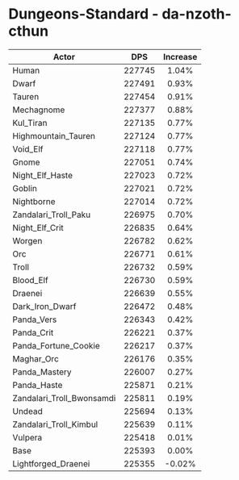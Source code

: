# Dungeons-Standard - da-nzoth-cthun
| Actor | DPS | Increase |
|---|:---:|:---:|
|Human|227745|1.04%|
|Dwarf|227491|0.93%|
|Tauren|227454|0.91%|
|Mechagnome|227377|0.88%|
|Kul_Tiran|227135|0.77%|
|Highmountain_Tauren|227124|0.77%|
|Void_Elf|227118|0.77%|
|Gnome|227051|0.74%|
|Night_Elf_Haste|227023|0.72%|
|Goblin|227021|0.72%|
|Nightborne|227014|0.72%|
|Zandalari_Troll_Paku|226975|0.70%|
|Night_Elf_Crit|226835|0.64%|
|Worgen|226782|0.62%|
|Orc|226771|0.61%|
|Troll|226732|0.59%|
|Blood_Elf|226730|0.59%|
|Draenei|226639|0.55%|
|Dark_Iron_Dwarf|226472|0.48%|
|Panda_Vers|226343|0.42%|
|Panda_Crit|226221|0.37%|
|Panda_Fortune_Cookie|226217|0.37%|
|Maghar_Orc|226176|0.35%|
|Panda_Mastery|226007|0.27%|
|Panda_Haste|225871|0.21%|
|Zandalari_Troll_Bwonsamdi|225811|0.19%|
|Undead|225694|0.13%|
|Zandalari_Troll_Kimbul|225639|0.11%|
|Vulpera|225418|0.01%|
|Base|225393|0.00%|
|Lightforged_Draenei|225355|-0.02%|

